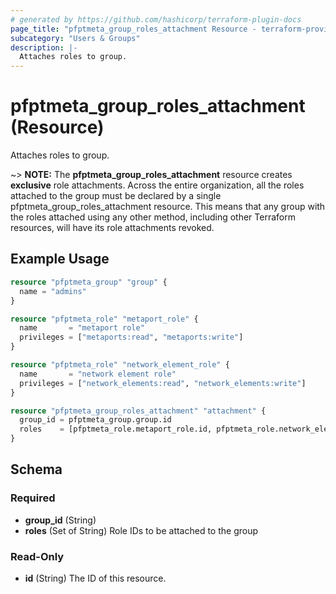 ```yaml
---
# generated by https://github.com/hashicorp/terraform-plugin-docs
page_title: "pfptmeta_group_roles_attachment Resource - terraform-provider-pfptmeta"
subcategory: "Users & Groups"
description: |-
  Attaches roles to group.
---
```


# pfptmeta_group_roles_attachment (Resource)

Attaches roles to group.

~> **NOTE:** The **pfptmeta_group_roles_attachment** resource creates **exclusive** role attachments.
Across the entire organization, all the roles attached to the group must be declared by a single pfptmeta_group_roles_attachment resource.
This means that any group with the roles attached using any other method, including other Terraform resources, will have its role attachments revoked.

## Example Usage

```terraform
resource "pfptmeta_group" "group" {
  name = "admins"
}

resource "pfptmeta_role" "metaport_role" {
  name       = "metaport role"
  privileges = ["metaports:read", "metaports:write"]
}

resource "pfptmeta_role" "network_element_role" {
  name       = "network element role"
  privileges = ["network_elements:read", "network_elements:write"]
}

resource "pfptmeta_group_roles_attachment" "attachment" {
  group_id = pfptmeta_group.group.id
  roles    = [pfptmeta_role.metaport_role.id, pfptmeta_role.network_element_role.id]
}
```

<!-- schema generated by tfplugindocs -->
## Schema

### Required

- **group_id** (String)
- **roles** (Set of String) Role IDs to be attached to the group

### Read-Only

- **id** (String) The ID of this resource.
